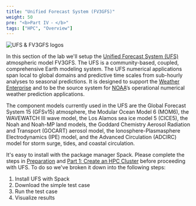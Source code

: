 ```yaml
---
title: "Unified Forecast System (FV3GFS)"
weight: 50
pre: "<b>Part IV ⁃ </b>"
tags: ["HPC", "Overview"]
---
```


![UFS & FV3GFS logos](/images/ufs/logos.png)

In this section of the lab we'll setup the [Unified Forecast System (UFS)](https://ufscommunity.org/) atmospheric model FV3GFS. The UFS is a community-based, coupled, comprehensive Earth modeling system. The UFS numerical applications span local to global domains and predictive time scales from sub-hourly analyses to seasonal predictions. It is designed to support the [Weather Enterprise](https://www.weather.gov/about/weather-enterprise) and to be the source system for [NOAA](https://www.noaa.gov/)‘s operational numerical weather prediction applications.

The component models currently used in the UFS are the Global Forecast System 15 (GFSv15) atmosphere, the Modular Ocean Model 6 (MOM6), the WAVEWATCH III wave model, the Los Alamos sea ice model 5 (CICE5), the Noah and Noah-MP land models, the Goddard Chemistry Aerosol Radiation and Transport (GOCART) aerosol model, the Ionosphere-Plasmasphere Electrodynamics (IPE) model, and the Advanced Circulation (ADCIRC) model for storm surge, tides, and coastal circulation.

It's easy to install with the package manager Spack. Please complete the steps in [Preparation](/01-aws-getting-started.html) and
[Part 1: Create an HPC Cluster](02-cluster.html) before proceeding with UFS.
To do so we've broken it down into the following steps:

1. Install UFS with Spack
2. Download the simple test case
3. Run the test case
4. Visualize results
